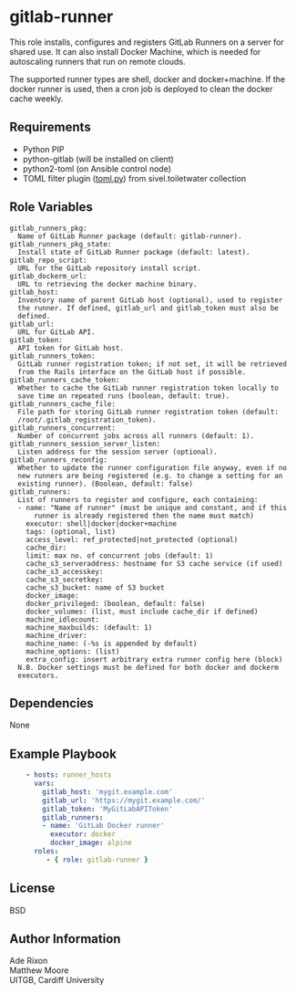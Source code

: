gitlab-runner
=============

This role installs, configures and registers GitLab Runners on a server
for shared use. It can also install Docker Machine, which is needed for
autoscaling runners that run on remote clouds.

The supported runner types are shell, docker and docker+machine. If the
docker runner is used, then a cron job is deployed to clean the docker
cache weekly.


Requirements
------------

 * Python PIP
 * python-gitlab (will be installed on client)
 * python2-toml (on Ansible control node)
 * TOML filter plugin
([toml.py](https://github.com/sivel/toiletwater/blob/master/plugins/filter/toml.py)) from sivel.toiletwater collection

Role Variables
--------------

    gitlab_runners_pkg:
      Name of GitLab Runner package (default: gitlab-runner).
    gitlab_runners_pkg_state:
      Install state of GitLab Runner package (default: latest).
    gitlab_repo_script:
      URL for the GitLab repository install script.
    gitlab_dockerm_url:
      URL to retrieving the docker machine binary.
    gitlab_host:
      Inventory name of parent GitLab host (optional), used to register
      the runner. If defined, gitlab_url and gitlab_token must also be
      defined.
    gitlab_url:
      URL for GitLab API.
    gitlab_token:
      API token for GitLab host.
    gitlab_runners_token:
      GitLab runner registration token; if not set, it will be retrieved
      from the Rails interface on the GitLab host if possible.
    gitlab_runners_cache_token:
      Whether to cache the GitLab runner registration token locally to
      save time on repeated runs (boolean, default: true).
    gitlab_runners_cache_file:
      File path for storing GitLab runner registration token (default:
      /root/.gitlab_registration_token).
    gitlab_runners_concurrent:
      Number of concurrent jobs across all runners (default: 1).
    gitlab_runners_session_server_listen:
      Listen address for the session server (optional).
    gitlab_runners_reconfig:
      Whether to update the runner configuration file anyway, even if no
      new runners are being registered (e.g. to change a setting for an
      existing runner). (Boolean, default: false)
    gitlab_runners:
      List of runners to register and configure, each containing:
      - name: "Name of runner" (must be unique and constant, and if this
          runner is already registered then the name must match)
        executor: shell|docker|docker+machine
        tags: (optional, list)
        access_level: ref_protected|not_protected (optional)
        cache_dir:
        limit: max no. of concurrent jobs (default: 1)
        cache_s3_serveraddress: hostname for S3 cache service (if used)
        cache_s3_accesskey:
        cache_s3_secretkey:
        cache_s3_bucket: name of S3 bucket
        docker_image:
        docker_privileged: (boolean, default: false)
        docker_volumes: (list, must include cache_dir if defined)
        machine_idlecount:
        machine_maxbuilds: (default: 1)
        machine_driver:
        machine_name: (-%s is appended by default)
        machine_options: (list)
        extra_config: insert arbitrary extra runner config here (block)
      N.B. Docker settings must be defined for both docker and dockerm
      executors.
    
Dependencies
------------

None

Example Playbook
----------------

``` yaml
    - hosts: runner_hosts
      vars:
        gitlab_host: 'mygit.example.com'
        gitlab_url: 'https://mygit.example.com/'
        gitlab_token: 'MyGitLabAPIToken'
        gitlab_runners:
        - name: 'GitLab Docker runner'
          executor: docker
          docker_image: alpine
      roles:
         - { role: gitlab-runner }
```

License
-------

BSD

Author Information
------------------

Ade Rixon  
Matthew Moore  
UITGB, Cardiff University  
